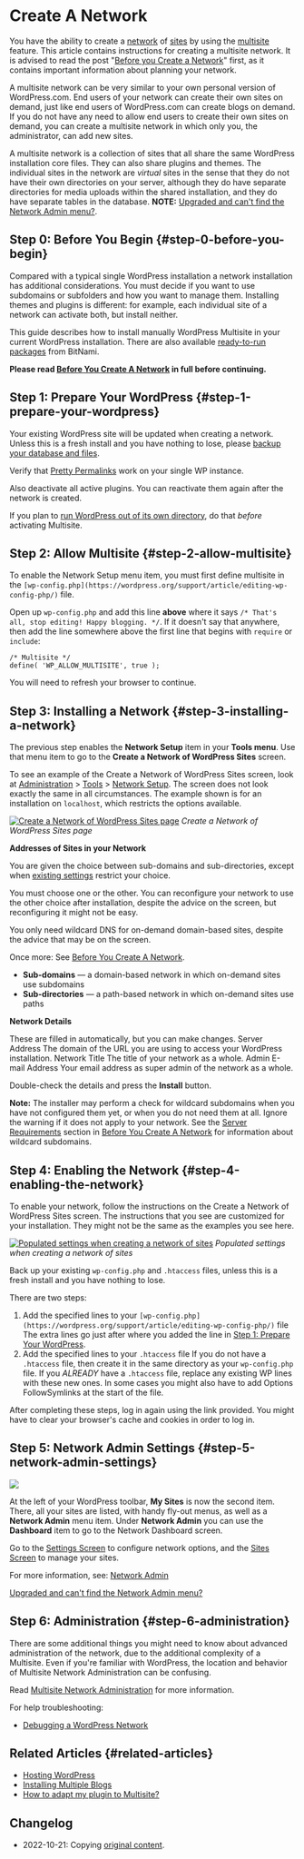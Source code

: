 # Create A Network

You have the ability to create a [network](https://wordpress.org/support/article/glossary/#network) of [sites](https://wordpress.org/support/article/glossary/#site) by using the [multisite](https://wordpress.org/support/article/glossary/#multisite) feature. This article contains instructions for creating a multisite network. It is advised to read the post "[Before you Create a Network](https://wordpress.org/support/article/before-you-create-a-network/)" first, as it contains important information about planning your network.

A multisite network can be very similar to your own personal version of WordPress.com. End users of your network can create their own sites on demand, just like end users of WordPress.com can create blogs on demand. If you do not have any need to allow end users to create their own sites on demand, you can create a multisite network in which only you, the administrator, can add new sites.

A multisite network is a collection of sites that all share the same WordPress installation core files. They can also share plugins and themes. The individual sites in the network are _virtual_ sites in the sense that they do not have their own directories on your server, although they do have separate directories for media uploads within the shared installation, and they do have separate tables in the database. **NOTE:** [Upgraded and can't find the Network Admin menu?](https://wordpress.org/support/article/multisite-network-administration/#network-admin-link-location).

## Step 0: Before You Begin {#step-0-before-you-begin}

Compared with a typical single WordPress installation a network installation has additional considerations. You must decide if you want to use subdomains or subfolders and how you want to manage them. Installing themes and plugins is different: for example, each individual site of a network can activate both, but install neither.

This guide describes how to install manually WordPress Multisite in your current WordPress installation. There are also available [ready-to-run packages](https://codex.wordpress.org/User:Beltranrubo/BitNami_Multisite) from BitNami.

**Please read [Before You Create A Network](https://wordpress.org/support/article/before-you-create-a-network/) in full before continuing.**

## Step 1: Prepare Your WordPress {#step-1-prepare-your-wordpress}

Your existing WordPress site will be updated when creating a network. Unless this is a fresh install and you have nothing to lose, please [backup your database and files](https://wordpress.org/support/article/wordpress-backups/).

Verify that [Pretty Permalinks](https://wordpress.org/support/article/using-permalinks/) work on your single WP instance.

Also deactivate all active plugins. You can reactivate them again after the network is created.

If you plan to [run WordPress out of its own directory](https://wordpress.org/support/article/giving-wordpress-its-own-directory/), do that _before_ activating Multisite.

## Step 2: Allow Multisite {#step-2-allow-multisite}

To enable the Network Setup menu item, you must first define multisite in the `[wp-config.php](https://wordpress.org/support/article/editing-wp-config-php/)` file.

Open up `wp-config.php` and add this line **above** where it says `/* That's all, stop editing! Happy blogging. */`. If it doesn't say that anywhere, then add the line somewhere above the first line that begins with `require` or `include`:

```
/* Multisite */
define( 'WP_ALLOW_MULTISITE', true );
```

You will need to refresh your browser to continue.

## Step 3: Installing a Network {#step-3-installing-a-network}

The previous step enables the **Network Setup** item in your **Tools menu**. Use that menu item to go to the **Create a Network of WordPress Sites** screen.

To see an example of the Create a Network of WordPress Sites screen, look at [Administration](https://wordpress.org/support/article/administration-screens/) > [Tools](https://wordpress.org/support/article/administration-screens/#tools-managing-your-blog) > [Network Setup](https://wordpress.org/support/article/tools-network-screen/). The screen does not look exactly the same in all circumstances. The example shown is for an installation on `localhost`, which restricts the options available.

[![Create a Network of WordPress Sites page](https://i0.wp.com/wordpress.org/support/files/2018/11/network-create.png?fit=1024%2C743&ssl=1)](https://i0.wp.com/wordpress.org/support/files/2018/11/network-create.png?fit=1024%2C743&ssl=1)
_Create a Network of WordPress Sites page_

**Addresses of Sites in your Network**

You are given the choice between sub-domains and sub-directories, except when [existing settings](https://wordpress.org/support/article/before-you-create-a-network/#wordpress-settings-requirements) restrict your choice.

You must choose one or the other. You can reconfigure your network to use the other choice after installation, despite the advice on the screen, but reconfiguring it might not be easy.

You only need wildcard DNS for on-demand domain-based sites, despite the advice that may be on the screen.

Once more: See [Before You Create A Network](https://wordpress.org/support/article/before-you-create-a-network/).

* **Sub-domains** — a domain-based network in which on-demand sites use subdomains
* **Sub-directories** — a path-based network in which on-demand sites use paths

**Network Details**

These are filled in automatically, but you can make changes. Server Address The domain of the URL you are using to access your WordPress installation. Network Title The title of your network as a whole. Admin E-mail Address Your email address as super admin of the network as a whole.

Double-check the details and press the **Install** button.

**Note:** The installer may perform a check for wildcard subdomains when you have not configured them yet, or when you do not need them at all. Ignore the warning if it does not apply to your network. See the [Server Requirements](https://wordpress.org/support/article/before-you-create-a-network/#server-requirements) section in [Before You Create A Network](https://wordpress.org/support/article/before-you-create-a-network/) for information about wildcard subdomains.

## Step 4: Enabling the Network {#step-4-enabling-the-network}

To enable your network, follow the instructions on the Create a Network of WordPress Sites screen. The instructions that you see are customized for your installation. They might not be the same as the examples you see here.

[![Populated settings when creating a network of sites](https://i0.wp.com/wordpress.org/support/files/2018/11/tools-network-created.png?fit=1024%2C742&ssl=1)](https://i0.wp.com/wordpress.org/support/files/2018/11/tools-network-created.png?fit=1024%2C742&ssl=1)
_Populated settings when creating a network of sites_

Back up your existing `wp-config.php` and `.htaccess` files, unless this is a fresh install and you have nothing to lose.

There are two steps:

1. Add the specified lines to your `[wp-config.php](https://wordpress.org/support/article/editing-wp-config-php/)` file The extra lines go just after where you added the line in [Step 1: Prepare Your WordPress](https://wordpress.org/support/article/create-a-network/#step-1-prepare-your-wordpress).
2. Add the specified lines to your `.htaccess` file If you do not have a `.htaccess` file, then create it in the same directory as your `wp-config.php` file. If you _ALREADY_ have a `.htaccess` file, replace any existing WP lines with these new ones. In some cases you might also have to add Options FollowSymlinks at the start of the file.

After completing these steps, log in again using the link provided. You might have to clear your browser's cache and cookies in order to log in.

## Step 5: Network Admin Settings {#step-5-network-admin-settings}

[![](https://i0.wp.com/wordpress.org/support/files/2018/11/network-admin-link.png?fit=383%2C184&ssl=1)](https://i0.wp.com/wordpress.org/support/files/2018/11/network-admin-link.png?fit=383%2C184&ssl=1)

At the left of your WordPress toolbar, **My Sites** is now the second item. There, all your sites are listed, with handy fly-out menus, as well as a **Network Admin** menu item. Under **Network Admin** you can use the **Dashboard** item to go to the Network Dashboard screen.

Go to the [Settings Screen](https://wordpress.org/support/article/network-admin/) to configure network options, and the [Sites Screen](https://codex.wordpress.org/Network_Admin#Sites) to manage your sites.

For more information, see: [Network Admin](https://codex.wordpress.org/Network_Admin)

[Upgraded and can't find the Network Admin menu?](https://wordpress.org/support/article/multisite-network-administration/#network-admin-link-location)

## Step 6: Administration {#step-6-administration}

There are some additional things you might need to know about advanced administration of the network, due to the additional complexity of a Multisite. Even if you're familiar with WordPress, the location and behavior of Multisite Network Administration can be confusing.

Read [Multisite Network Administration](https://wordpress.org/support/article/multisite-network-administration/) for more information.

For help troubleshooting:

* [Debugging a WordPress Network](https://codex.wordpress.org/Debugging_a_WordPress_Network)

## Related Articles {#related-articles}

* [Hosting WordPress](https://wordpress.org/support/article/hosting-wordpress/)
* [Installing Multiple Blogs](https://wordpress.org/support/article/installing-multiple-blogs/)
* [How to adapt my plugin to Multisite?](http://stackoverflow.com/questions/13960514/how-to-adapt-my-plugin-to-multisite/)

## Changelog

- 2022-10-21: Copying [original content](https://wordpress.org/support/article/create-a-network/).

